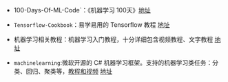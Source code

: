 - 100-Days-Of-ML-Code`：《机器学习 100天》[地址](https://github.com/MLEveryday/100-Days-Of-ML-Code)

- `Tensorflow-Cookbook`：易学易用的 Tensorflow 教程 [地址](https://github.com/taki0112/Tensorflow-Cookbook)

- 机器学习相关教程：机器学习入门教程，十分详细包含视频教程、文字教程 [地址](https://github.com/MorvanZhou/tutorials)

- `machinelearning`:微软开源的 C# 机器学习框架。支持的机器学习类任务：分类、回归、聚类等，[教程和视频](https://dotnet.microsoft.com/learn/ml-dotnet) [地址](https://github.com/dotnet/machinelearning)
